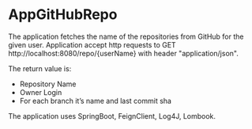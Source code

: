 # AppGitHubRepo

The application fetches the name of the repositories from GitHub for the given user.
Application accept http requests to GET http://localhost:8080/repo/{userName} with header "application/json".

The return value is:

- Repository Name
- Owner Login
- For each branch it’s name and last commit sha

The application uses SpringBoot, FeignClient, Log4J, Lombook.